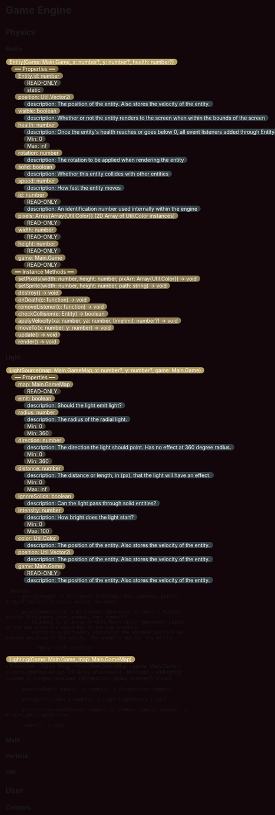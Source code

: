 <head>
    <style>
        html,body {
            background-color: #12060a;
        }
        .class {
            color: #ffffff;
            background-color: #b59f64;
            border-radius: 20px;
            border-style: solid;
            border-width: 1px;
            border-color: #000;
            margin: 0;
            padding: 0;
            width: max-content;
            padding-left: 1vw;
            padding-right: 1vw;
        }
        .topic {
            color: #ffffff;
            background-color: #736239;
            border-radius: 20px;
            border-style: solid;
            border-width: 1px;
            border-color: #000;
            margin: 0;
            padding: 0;
            width: max-content;
            padding-left: 1vw;
            padding-right: 1vw;
            /**/
            position: relative;
            left: 1.5vw;
        }
        .subtopic {
            color: #ffffff;
            background-color: #8f7e57;
            border-radius: 20px;
            border-style: solid;
            border-width: 1px;
            border-color: #000;
            margin: 0;
            padding: 0;
            width: max-content;
            padding-left: 1vw;
            padding-right: 1vw;
            /**/
            position: relative;
            left: 2.5vw;
        }
        .label {
            color: #ffffff;
            background-color: #454034;
            border-radius: 20px;
            border-style: solid;
            border-width: 1px;
            border-color: #000;
            margin: 0;
            padding: 0;
            width: max-content;
            padding-left: 1vw;
            padding-right: 1vw;
            /**/
            position: relative;
            left: 5vw;
        }
    </style>
</head>

<h1>Game Engine</h1>

<h2>Physics</h2>

<h3>Entity</h3>
<div class="class">Entity(Game: Main.Game, x: number?, y: number?, health: number?)</div>
<div class="topic">━━ Properties ━━</div>
<div class="subtopic">Entity.id: number</div>
<div class="label">READ-ONLY</div>
<div class="label">static</div>

<div class="subtopic">position: Util.Vector2i</div>
<div class="label" style="background-color: #344045">description: The position of the entity. Also stores the velocity of the entity.</div>

<div class="subtopic">visible: boolean</div>
<div class="label" style="background-color: #344045">description: Whether or not the entity renders to the screen when within the bounds of the screen</div>

<div class="subtopic">health: number</div>
<div class="label" style="background-color: #344045">description: Once the entity's health reaches or goes below 0, all event listeners added through Entity#onDeath are invoked.</div>
<div class="label">Min: 0</div>
<div class="label">Max: inf</div>

<div class="subtopic">rotation: number</div>
<div class="label" style="background-color: #344045">description: The rotation to be applied when rendering the entity</div>

<div class="subtopic">solid: boolean</div>
<div class="label" style="background-color: #344045">description: Whether this entity collides with other entities</div>

<div class="subtopic">speed: number</div>
<div class="label" style="background-color: #344045">description: How fast the entity moves</div>

<div class="subtopic">id: number</div>
<div class="label">READ-ONLY</div>
<div class="label" style="background-color: #344045">description: An identification number used internally within the engine</div>

<div class="subtopic">pixels: Array{Array{Util.Color}} (2D Array of Util.Color instances)</div>
<div class="label">READ-ONLY</div>

<div class="subtopic">width: number</div>
<div class="label">READ-ONLY</div>

<div class="subtopic">height: number</div>
<div class="label">READ-ONLY</div>

<div class="subtopic">game: Main.Game</div>
<div class="label">READ-ONLY</div>



<div class="topic">━━ Instance Methods ━━</div>
<div class="subtopic">setPixels(width: number, height: number, pixArr: Array{Util.Color}) -> void</div>
<div class="subtopic">setSprite(width: number, height: number, path: string) -> void</div>
<div class="subtopic">destroy() -> void</div>
<div class="subtopic">onDeath(c: function) -> void</div>
<div class="subtopic">removeListener(c: function) -> void</div>
<div class="subtopic">checkCollision(e: Entity) -> boolean</div>
<div class="subtopic">applyVelocity(xa: number, ya: number, timelimit: number?) -> void</div>
<div class="subtopic">moveTo(x: number, y: number) -> void</div>
<div class="subtopic">update() -> void</div>
<div class="subtopic">render() -> void</div>


### Light
<div class="class">LightSource(map: Main.GameMap, x: number?, y: number?, game: Main.Game)</div>
<div class="topic">━━ Properties ━━</div>
<div class="subtopic">map: Main.GameMap</div>
<div class="label">READ-ONLY</div>
<div class="subtopic">emit: boolean</div>
<div class="label" style="background-color: #344045">description: Should the light emit light?</div>

<div class="subtopic">radius: number</div>
<div class="label" style="background-color: #344045">description: The radius of the radial light.</div>
<div class="label">Min: 0</div>
<div class="label">Min: 360</div>

<div class="subtopic">direction: number</div>
<div class="label" style="background-color: #344045">description: The direction the light should point. Has no effect at 360 degree radius.</div>
<div class="label">Min: 0</div>
<div class="label">Min: 360</div>


<div class="subtopic">distance: number</div>
<div class="label" style="background-color: #344045">description: The distance or length, in (px), that the light will have an effect.</div>
<div class="label">Min: 0</div>
<div class="label">Max: inf</div>

<div class="subtopic">ignoreSolids: boolean</div>
<div class="label" style="background-color: #344045">description: Can the light pass through solid entities?</div>

<div class="subtopic">intensity: number</div>
<div class="label" style="background-color: #344045">description: How bright does the light start?</div>
<div class="label">Min: 0</div>
<div class="label">Max: 100</div>

<!-- Stopped here for tonight -->

<div class="subtopic">color: Util.Color</div>
<div class="label" style="background-color: #344045">description: The position of the entity. Also stores the velocity of the entity.</div>
<div class="subtopic">position: Util.Vector2i</div>
<div class="label" style="background-color: #344045">description: The position of the entity. Also stores the velocity of the entity.</div>
<div class="subtopic">game: Main.Game</div>
<div class="label">READ-ONLY</div>
<div class="label" style="background-color: #344045">description: The position of the entity. Also stores the velocity of the entity.</div>


    - Methods:
        - getLightmap() -> Dictionary {lightmap: Main.GameMap, points: Array<Array<Util.Point>>, solids: boolean}

        - getSolidObstacles -> Dictionary {boundary: Array<Util.Point>, entity: Dictionary {min: number, max: number}}
            - boundary is an Array of Util.Point which represents points in the map which are solid due to the map boundary
            - entity is a Dictionary containing the minimum position and maximum position of the entity. The bounding box for the entity.

                *Only solid entities*

<div class="class">Lighting(Game: Main.Game, map: Main.GameMap)</div>
    - Properties:
        - lights: Array<Light.LightSource>
        - map: Main.GameMap
        - game: Main.Game
        - currentLightMap: Array<Array<number>> (2D Array of numbers)
    - Methods:
        - addLight(x: number, y: number, hexColor: Util.HexColor, alpha: number?) -> void

        - generateMap(x: number, y: number) -> Array<Array<number>>

        - getLight(x:number,y:number) -> Light.LightSource | void

        - getLightsInRadiusOfPos(x: number, y: number, radius: number) -> Array<Light.LightSource>

        - render() -> void

### Main

### Particle

### Util


## User

### Controls